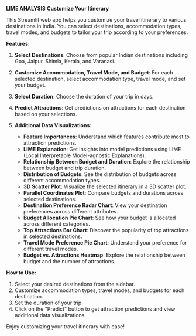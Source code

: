 **LIME ANALYSIS**
**Customize Your Itinerary**

This Streamlit web app helps you customize your travel itinerary to various destinations in India. You can select destinations, accommodation types, travel modes, and budgets to tailor your trip according to your preferences.

**Features:**

1. **Select Destinations**: Choose from popular Indian destinations including Goa, Jaipur, Shimla, Kerala, and Varanasi.

2. **Customize Accommodation, Travel Mode, and Budget**: For each selected destination, select accommodation type, travel mode, and set your budget.

3. **Select Duration**: Choose the duration of your trip in days.

4. **Predict Attractions**: Get predictions on attractions for each destination based on your selections.

5. **Additional Data Visualizations**:
   - **Feature Importances**: Understand which features contribute most to attraction predictions.
   - **LIME Explanation**: Get insights into model predictions using LIME (Local Interpretable Model-agnostic Explanations).
   - **Relationship Between Budget and Duration**: Explore the relationship between budget and trip duration.
   - **Distribution of Budgets**: See the distribution of budgets across different accommodation types.
   - **3D Scatter Plot**: Visualize the selected itinerary in a 3D scatter plot.
   - **Parallel Coordinates Plot**: Compare budgets and durations across selected destinations.
   - **Destination Preference Radar Chart**: View your destination preferences across different attributes.
   - **Budget Allocation Pie Chart**: See how your budget is allocated across different categories.
   - **Top Attractions Bar Chart**: Discover the popularity of top attractions in selected destinations.
   - **Travel Mode Preference Pie Chart**: Understand your preference for different travel modes.
   - **Budget vs. Attractions Heatmap**: Explore the relationship between budget and the number of attractions.

**How to Use:**

1. Select your desired destinations from the sidebar.
2. Customize accommodation types, travel modes, and budgets for each destination.
3. Set the duration of your trip.
4. Click on the "Predict" button to get attraction predictions and view additional data visualizations.

Enjoy customizing your travel itinerary with ease!
